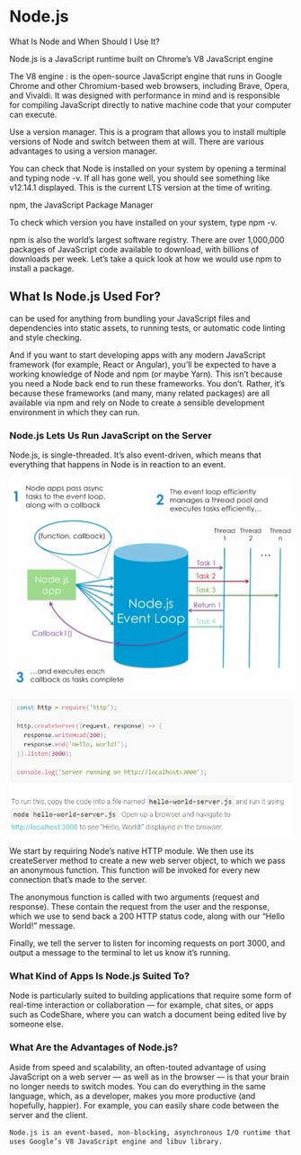 # Node.js

What Is Node and When Should I Use It?

Node.js is a JavaScript runtime built on Chrome’s V8 JavaScript engine

The V8 engine : is the open-source JavaScript engine that runs in Google Chrome and other Chromium-based web browsers, including Brave, Opera, and Vivaldi. It was designed with performance in mind and is responsible for compiling JavaScript directly to native machine code that your computer can execute.

Use a version manager. This is a program that allows you to install multiple versions of Node and switch between them at will. There are various advantages to using a version manager.

You can check that Node is installed on your system by opening a terminal and typing node -v. If all has gone well, you should see something like v12.14.1 displayed. This is the current LTS version at the time of writing.

npm, the JavaScript Package Manager

To check which version you have installed on your system, type npm -v.

npm is also the world’s largest software registry. There are over 1,000,000 packages of JavaScript code available to download, with billions of downloads per week. Let’s take a quick look at how we would use npm to install a package.

## What Is Node.js Used For?

can be used for anything from bundling your JavaScript files and dependencies into static assets, to running tests, or automatic code linting and style checking.

And if you want to start developing apps with any modern JavaScript framework (for example, React or Angular), you’ll be expected to have a working knowledge of Node and npm (or maybe Yarn). This isn’t because you need a Node back end to run these frameworks. You don’t. Rather, it’s because these frameworks (and many, many related packages) are all available via npm and rely on Node to create a sensible development environment in which they can run.

### Node.js Lets Us Run JavaScript on the Server

Node.js, is single-threaded. It’s also event-driven, which means that everything that happens in Node is in reaction to an event.

![run](img-class-06/1516152673node_event_loop.webp)

![sreverEx](img-class-06/server.PNG)

We start by requiring Node’s native HTTP module. We then use its createServer method to create a new web server object, to which we pass an anonymous function. This function will be invoked for every new connection that’s made to the server.

The anonymous function is called with two arguments (request and response). These contain the request from the user and the response, which we use to send back a 200 HTTP status code, along with our “Hello World!” message.

Finally, we tell the server to listen for incoming requests on port 3000, and output a message to the terminal to let us know it’s running.

### What Kind of Apps Is Node.js Suited To?

Node is particularly suited to building applications that require some form of real-time interaction or collaboration — for example, chat sites, or apps such as CodeShare, where you can watch a document being edited live by someone else.

### What Are the Advantages of Node.js?

Aside from speed and scalability, an often-touted advantage of using JavaScript on a web server — as well as in the browser — is that your brain no longer needs to switch modes. You can do everything in the same language, which, as a developer, makes you more productive (and hopefully, happier). For example, you can easily share code between the server and the client.

```
Node.js is an event-based, non-blocking, asynchronous I/O runtime that uses Google’s V8 JavaScript engine and libuv library.
```

